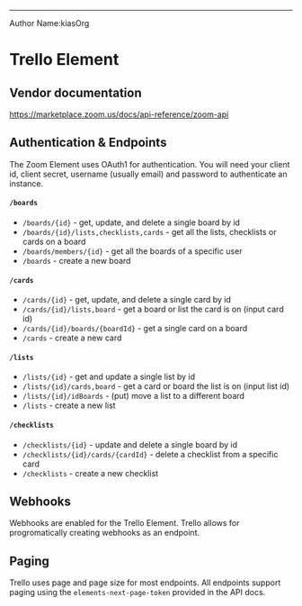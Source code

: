 ---------------------------
Author Name:kiasOrg
# Trello Element
## Vendor documentation
https://marketplace.zoom.us/docs/api-reference/zoom-api

## Authentication & Endpoints
The Zoom Element uses OAuth1 for authentication. You will need your client id, client secret, username (usually email) and password to authenticate an instance.

#### `/boards`
* `/boards/{id}` - get, update, and delete a single board by id
* `/boards/{id}/lists,checklists,cards` - get all the lists, checklists or cards on a board
* `/boards/members/{id}` - get all the boards of a specific user
* `/boards` - create a new board

#### `/cards`
* `/cards/{id}` - get, update, and delete a single card by id
* `/cards/{id}/lists,board` - get a board or list the card is on (input card id)
* `/cards/{id}/boards/{boardId}` - get a single card on a board
* `/cards` - create a new card

#### `/lists`
* `/lists/{id}` - get and update a single list by id
* `/lists/{id}/cards,board` - get a card or board the list is on (input list id)
* `/lists/{id}/idBoards` - (put) move a list to a different board
* `/lists` - create a new list

#### `/checklists`
* `/checklists/{id}` - update and delete a single board by id
* `/checklists/{id}/cards/{cardId}` - delete a checklist from a specific card
* `/checklists` - create a new checklist

## Webhooks
Webhooks are enabled for the Trello Element. Trello allows for progromatically creating webhooks as an endpoint.

## Paging
Trello uses page and page size for most endpoints. All endpoints support paging using the `elements-next-page-token` provided in the API docs.